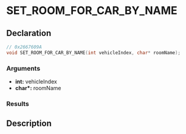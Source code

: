 # SET_ROOM_FOR_CAR_BY_NAME

## Declaration
```cpp
// 0x2667609A
void SET_ROOM_FOR_CAR_BY_NAME(int vehicleIndex, char* roomName);
```

### Arguments
- **int:** vehicleIndex
- **char\*:** roomName

### Results

## Description
